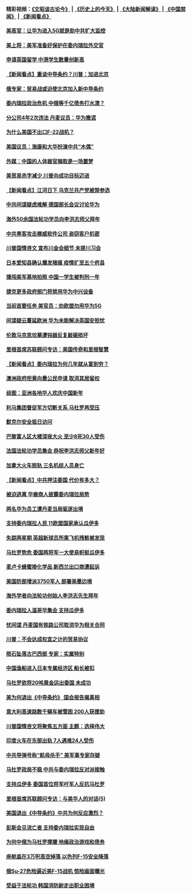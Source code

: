 #### 精彩视频：[《文昭谈古论今》](http://45.32.25.56/wenzhao) | [《历史上的今天》](http://45.32.25.56/today-in-history) | [《大陆新闻解读》](http://45.32.25.56/ntdtv-comedy) | [《中国禁闻》](http://45.32.25.56/ntdtv-news) | [《新闻看点》](http://45.32.25.56/news-insight) 

 #### [美高官：让华为进入5G就是助中共扩大监控](../pages/nsc418/n11031398.md?t=02080631) 

#### [美上将：美军准备好保护在委内瑞拉外交官](../pages/nsc418/n11031207.md?t=02080631) 

#### [申请英国留学 中港学生数量创新高](../pages/nsc418/n11031065.md?t=02080631) 

#### [【新闻看点】重谈中导条约？川普：加进北京](../pages/nsc418/n11031006.md?t=02080631) 

#### [俄专家：贸易战或迫使北京加入新中导条约](../pages/nsc418/n11031121.md?t=02080631) 

#### [委内瑞拉政治危机 中俄等千亿债务打水漂？](../pages/nsc418/n11030947.md?t=02080631) 

#### [分公司4年2次违法 丹麦议员：华为撒谎](../pages/nsc418/n11030843.md?t=02080631) 

#### [为什么美国不出口F-22战机？](../pages/nsc418/n11030207.md?t=02080631) 

#### [美国议员：海康和大华扮演中共“木偶”](../pages/nsc418/n11029708.md?t=02080631) 

#### [外媒：中国的人体器官摘取是一场噩梦](../pages/nsc418/n11028665.md?t=02080631) 

#### [美贸易赤字减少 川普向成功目标迈进](../pages/nsc418/n11028907.md?t=02080631) 

#### [【新闻看点】江河日下 乌克兰共产党被禁参选](../pages/nsc418/n11028799.md?t=02080631) 

#### [中共间谍疑虑难解 德国部长会议讨论华为](../pages/nsc418/n11028800.md?t=02080631) 

#### [海外50余国法轮功学员向李洪志师父拜年](../pages/nsc418/n11010610.md?t=02080631) 

#### [中共黑客攻击挪威软件公司 盗窃客户机密](../pages/nsc418/n11028364.md?t=02080631) 

#### [川普国情咨文 宣布川金会细节 未提川习会](../pages/nsc418/n11027745.md?t=02080631) 

#### [日本爱知县确认爆发猪瘟 疫情扩至五个府县](../pages/nsc418/n11027747.md?t=02080631) 

#### [擅闯美军基地拍照 中国一学生被判刑一年](../pages/nsc418/n11026750.md?t=02080631) 

#### [捷克更多政府部门将禁用华为中兴设备](../pages/nsc418/n11026591.md?t=02080631) 

#### [当前首要任务 美官员：劝欧盟勿用华为5G](../pages/nsc418/n11026496.md?t=02080631) 

#### [间谍疑云蔓延欧洲 华为未能解决英国安担忧](../pages/nsc418/n11026440.md?t=02080631) 

#### [伦敦马克思坟墓遭钝器反复敲砸损坏](../pages/nsc418/n11026332.md?t=02080631) 

#### [里根首席苏联顾问专访：美国传奇和里根智慧](../pages/nsc418/n10994668.md?t=02080631) 

#### [【新闻看点】委内瑞拉为何几年就从富到穷？](../pages/nsc418/n11026084.md?t=02080631) 

#### [澳洲政府拒黄向墨公民申请 取消其居留权](../pages/nsc418/n11026280.md?t=02080631) 

#### [组图：亚洲各地华人欢庆中国新年](../pages/nsc418/n11026068.md?t=02080631) 

#### [利马集团督促军方切断关系 马杜罗再受压](../pages/nsc418/n11026011.md?t=02080631) 

#### [默克尔安全抵日访问](../pages/nsc418/n11025775.md?t=02080631) 

#### [巴黎富人区大楼深夜大火 至少8死30人受伤](../pages/nsc418/n11025606.md?t=02080631) 

#### [法国法轮功学员集会 恭祝李洪志师父新年好](../pages/nsc418/n11024635.md?t=02080631) 

#### [加拿大火车脱轨 三名机组人员身亡](../pages/nsc418/n11025490.md?t=02080631) 

#### [【新闻看点】中共押注委国 代价有多大？](../pages/nsc418/n11024040.md?t=02080631) 

#### [被迫逃离 华裔商人披露委内瑞拉局势](../pages/nsc418/n11024109.md?t=02080631) 

#### [两名华为员工遭丹麦当局驱逐出境](../pages/nsc418/n11024140.md?t=02080631) 

#### [支持委内瑞拉人民 11欧盟国家承认瓜伊多](../pages/nsc418/n11023955.md?t=02080631) 

#### [失踪两星期 英超新球员所乘飞机残骸被发现](../pages/nsc418/n11023876.md?t=02080631) 

#### [马杜罗势危 委国两将军一大使易帜挺瓜伊多](../pages/nsc418/n11023808.md?t=02080631) 

#### [麦卢卡蜂蜜掺化学品 新西兰出口商遭起诉](../pages/nsc418/n11023664.md?t=02080631) 

#### [美国防部增派3750军人 部署美墨边境](../pages/nsc418/n11023230.md?t=02080631) 

#### [海外学者向法轮功创始人李洪志先生拜年](../pages/nsc418/n11022780.md?t=02080631) 

#### [委内瑞拉人温哥华集会 支持瓜伊多](../pages/nsc418/n11023048.md?t=02080631) 

#### [忧间谍 丹麦国有铁路公司取消华为相关合同](../pages/nsc418/n11022491.md?t=02080631) 

#### [川普：不会达成权宜之计的贸易协议](../pages/nsc418/n11022486.md?t=02080631) 

#### [陨石坠落古巴西部 专家：实属特别](../pages/nsc418/n11022388.md?t=02080631) 

#### [中国渔船进入日本专属经济区 船长被扣](../pages/nsc418/n11022404.md?t=02080631) 

#### [马杜罗欲将20吨黄金运出委国 未成功](../pages/nsc418/n11022367.md?t=02080631) 

#### [美为何退出《中导条约》 国会报告揭真相](../pages/nsc418/n11022256.md?t=02080631) 

#### [意大利高速路数千辆车被雪困 200人获援助](../pages/nsc418/n11022003.md?t=02080631) 

#### [川普国情咨文将聚焦五方面 主题：选择伟大](../pages/nsc418/n11021501.md?t=02080631) 

#### [印度火车在东部出轨 7人遇难24人受伤](../pages/nsc418/n11021809.md?t=02080631) 

#### [中共导弹号称“航母杀手” 美军事专家存疑](../pages/nsc418/n11021488.md?t=02080631) 

#### [马杜罗政局不稳 中共与委内瑞拉反对派接触](../pages/nsc418/n11020719.md?t=02080631) 

#### [支持瓜伊多 委国首位将军吁军人反抗马杜罗](../pages/nsc418/n11020776.md?t=02080631) 

#### [里根首席苏联顾问专访：与美华人的对话(5)](../pages/nsc418/n10968703.md?t=02080631) 

#### [美国退出《中导条约》中共为何反应激烈？](../pages/nsc418/n11020569.md?t=02080631) 

#### [彭斯会见流亡者 支持委内瑞拉实现自由](../pages/nsc418/n11020031.md?t=02080631) 

#### [为何中俄为马杜罗撑腰 地缘政治游戏和债务](../pages/nsc418/n11018692.md?t=02080631) 

#### [座舱盖在3万呎高空掉落 以色列F-15安全降落](../pages/nsc418/n11019864.md?t=02080631) 

#### [俄Su-27危险逼近美F-15战机 惊险画面曝光](../pages/nsc418/n11019743.md?t=02080631) 

#### [受益于法轮功 韩国消防尉走出职业困境](../pages/nsc418/n11017411.md?t=02080631) 

